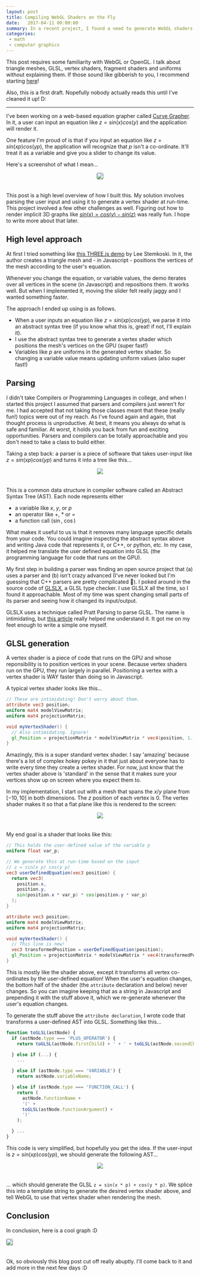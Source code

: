 ```yaml
---
layout: post
title: Compiling WebGL Shaders on the Fly
date:   2017-04-11 00:00:00
summary: In a recent project, I found a need to generate WebGL shaders based on user-input. This is how I did it.
categories:
 - math
 - computer graphics
---
```


<link rel="stylesheet" href="https://cdnjs.cloudflare.com/ajax/libs/KaTeX/0.7.1/katex.min.css" integrity="sha384-wITovz90syo1dJWVh32uuETPVEtGigN07tkttEqPv+uR2SE/mbQcG7ATL28aI9H0" crossorigin="anonymous">
<script src="https://cdnjs.cloudflare.com/ajax/libs/KaTeX/0.7.1/katex.min.js" integrity="sha384-/y1Nn9+QQAipbNQWU65krzJralCnuOasHncUFXGkdwntGeSvQicrYkiUBwsgUqc1" crossorigin="anonymous"></script>
<script src="https://cdnjs.cloudflare.com/ajax/libs/KaTeX/0.7.1/contrib/auto-render.min.js" integrity="sha384-dq1/gEHSxPZQ7DdrM82ID4YVol9BYyU7GbWlIwnwyPzotpoc57wDw/guX8EaYGPx" crossorigin="anonymous"></script>

This post requires some familiarity with WebGL or OpenGL. I talk about triangle meshes, GLSL, vertex shaders, fragment shaders and uniforms without explaining them. If those sound like gibberish to you, I recommend starting <a href="https://webglfundamentals.org/" target="_blank">here</a>!

Also, this is a first draft. Nopefully nobody actually reads this until I've cleaned it up! D:

---

I've been working on a web-based equation grapher called <a href="https://curvegrapher.com" target="_blank">Curve Grapher</a>. In it, a user can input an equation like $z = sin(x) cos(y)$ and the application will render it.

One feature I'm proud of is that if you input an equation like $z = sin(x p) cos(y p)$, the application will recognize that $p$ isn't a co-ordinate. It'll treat it as a variable and give you a slider to change its value.

Here's a screenshot of what I mean...

<div style="text-align: center;">
  <img style="border: 1px solid #999; border-radius: 3px; margin-bottom: 20px;" src="/images/compiling-shaders/variable-small.gif" />
</div>

This post is a high level overview of how I built this. My solution involves parsing the user input and using it to generate a vertex shader at run-time. This project involved a few other challenges as well. Figuring out how to render implicit 3D graphs like <a href="https://www.curvegrapher.com/#v=0&eq=sin(x)%20%3D%20cos(y)%20-%20sin(z)&hi=0&va=&c=15.14%2C14.91%2C19.98%7D&l=0.00~1.00~0.00~1.00" target="_blank">$sin(x) = cos(y) - sin(z)$</a> was really fun. I hope to write more about that later.

## High level approach

At first I tried something like <a href="https://stemkoski.github.io/Three.js/Graphulus-Function.html" target="_blank">this THREE.js demo</a> by Lee Stemkoski. In it, the author creates a triangle mesh and - in Javascript - positions the vertices of the mesh according to the user's equation.

Whenever you change the equation, or variable values, the demo iterates over all vertices in the scene (in Javascript) and repositions them. It works well. But when I implemented it, moving the slider felt really jaggy and I wanted something faster.

The approach I ended up using is as follows.

 - When a user inputs an equation like $z = sin(x p) cos(y p)$, we parse it into an abstract syntax tree (if you know what this is, great! if not, I'll explain it).
 - I use the abstract syntax tree to generate a vertex shader which positions the mesh's vertices on the GPU (super fast!)
 - Variables like $p$ are uniforms in the generated vertex shader. So changing a variable value means updating uniform values (also super fast!)

## Parsing

I didn't take Compilers or Programming Languages in college, and when I started this project I assumed that parsers and compilers just weren't for me. I had accepted that not taking those classes meant that these (really fun!) topics were out of my reach. As I've found again and again, that thought process is unproductive. At best, it means you always do what is safe and familiar. At worst, it holds you back from fun and exciting opportunities. Parsers and compilers can be totally approachable and you don't need to take a class to build either.

Taking a step back: a parser is a piece of software that takes user-input like $z = sin(x p) cos(y p)$ and turns it into a tree like this...

<div style="text-align: center;">
  <img style="margin-bottom: 20px;" src="/images/compiling-shaders/ast.svg" />
</div>

This is a common data structure in compiler software called an Abstract Syntax Tree (AST). Each node represents either

 - a variable like $x$, $y$, or $p$
 - an operator like $+$, $*$ or $=$
 - a function call ($\sin$, $\cos$)

What makes it useful to us is that it removes many language specific details from your code. You could imagine inspecting the abstract syntax above and writing Java code that represents it, or C++, or python, etc. In my case, it helped me translate the user defined equation into GLSL (the programming language for code that runs on the GPU).

My first step in building a parser was finding an open source project that (a) uses a parser and (b) isn't crazy advanced (I've never looked but I'm guessing that C++ parsers are pretty complicated 🙈). I poked around in the source code of <a href="https://github.com/evanw/glslx" target="_blank">GLSLX</a>, a GLSL type checker. I use GLSLX all the time, so I found it approachable. Most of my time was spent changing small parts of its parser and seeing how it changed its input/output.

GLSLX uses a technique called Pratt Parsing to parse GLSL. The name is intimidating, but <a href="http://journal.stuffwithstuff.com/2011/03/19/pratt-parsers-expression-parsing-made-easy/" target="_blank">this article</a> really helped me understand it. It got me on my feet enough to write a simple one myself.

## GLSL generation

A vertex shader is a piece of code that runs on the GPU and whose reponsibility is to position vertices in your scene. Because vertex shaders run on the GPU, they run largely in parallel. Positioning a vertex with a vertex shader is WAY faster than doing so in Javascript.

A typical vertex shader looks like this...

~~~glsl
// These are intimidating! Don't worry about them.
attribute vec3 position;
uniform mat4 modelViewMatrix;
uniform mat4 projectionMatrix;

void myVertexShader() {
  // Also intimidating. Ignore!
  gl_Position = projectionMatrix * modelViewMatrix * vec4(position, 1.);
}
~~~

Amazingly, this is a super standard vertex shader. I say 'amazing' because there's a lot of complex hokey pokey in it that just about everyone has to write every time they create a vertex shader. For now, just know that the vertex shader above is 'standard' in the sense that it makes sure your vertices show up on screen where you expect them to.

In my implementation, I start out with a mesh that spans the $x/y$ plane from $[-10, 10]$ in both dimensions. The $z$ position of each vertex is $0$. The vertex shader makes it so that a flat plane like this is rendered to the screen:

<div style="text-align: center;">
  <img style="margin-bottom: 20px;" src="/images/compiling-shaders/flat.png" />
</div>

My end goal is a shader that looks like this:

~~~glsl
// This holds the user-defined value of the variable p
uniform float var_p;

// We generate this at run-time based on the input
// z = sin(x p) cos(y p)
vec3 userDefinedEquation(vec3 position) {
  return vec3(
    position.x,
    position.y,
    sin(position.x * var_p) * cos(position.y * var_p)
  );
}

attribute vec3 position;
uniform mat4 modelViewMatrix;
uniform mat4 projectionMatrix;

void myVertexShader() {
  // This line is new!
  vec3 transformedPosition = userDefinedEquation(position);
  gl_Position = projectionMatrix * modelViewMatrix * vec4(transformedPosition, 1.);
}
~~~

This is mostly like the shader above, except it transforms all vertex co-ordinates by the user-defined equation! When the user's equation changes, the bottom half of the shader (the `attribute` declaration and below) never changes. So you can imagine keeping that as a string in Javascript and prepending it with the stuff above it, which we re-generate whenever the user's equation changes.

To generate the stuff above the `attribute declaration`, I wrote code that transforms a user-defined AST into GLSL. Something like this...

~~~js
function toGLSL(astNode) {
  if (astNode.type === 'PLUS_OPERATOR') {
    return toGLSL(astNode.firstChild) + ' + ' + toGLSL(astNode.secondChild);

  } else if (...) {
    ...

  } else if (astNode.type === 'VARIABLE') {
    return astNode.variableName;

  } else if (astNode.type === 'FUNCTION_CALL') {
    return (
      astNode.functionName +
      '(' +
      toGLSL(astNode.functionArgument) +
      ')'
    );

  } ...
}
~~~

This code is very simplified, but hopefully you get the idea. If the user-input is $z = sin(x p) cos(y p)$, we should generate the following AST...

<div style="text-align: center;">
  <img style="margin-bottom: 20px;" src="/images/compiling-shaders/ast.svg" />
</div>

... which should generate the GLSL `z = sin(x * p) + cos(y * p)`. We splice this into a template string to generate the desired vertex shader above, and tell WebGL to use that vertex shader when rendering the mesh.

## Conclusion

In conclusion, here is a cool graph :D

<a href="https://www.curvegrapher.com/#v=0&eq=z%20%3D%20sin(atan(sin(x)%20cos(y)%20p))&hi=0&va=p~2.24~-3.00~3.00~0&c=-9.60%2C11.93%2C10.18%7D&l=0.00~1.00~0.00~1.00" target="_blank" style="text-align: center; text-decoration: none;">
  <img style="border: 1px solid #999; border-radius: 3px; margin-bottom: 20px;" src="/images/compiling-shaders/cool.gif" />
</a>

Ok, so obviously this blog post cut off really abuptly. I'll come back to it and add more in the next few days :D

<script>
document.addEventListener('DOMContentLoaded', function () {
  renderMathInElement(document.body, {
    delimiters: [{
        left: "$",
        right: "$",
        display: false
      }, {
        left: "@",
        right: "@",
        display: true,
      }],
  });
});
</script>